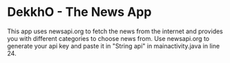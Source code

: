 # DekkhO - The News App
This app uses newsapi.org to fetch the news from the internet and provides you with different categories to choose news from.
Use newsapi.org to generate your api key and paste it in "String api" in mainactivity.java in line 24.
